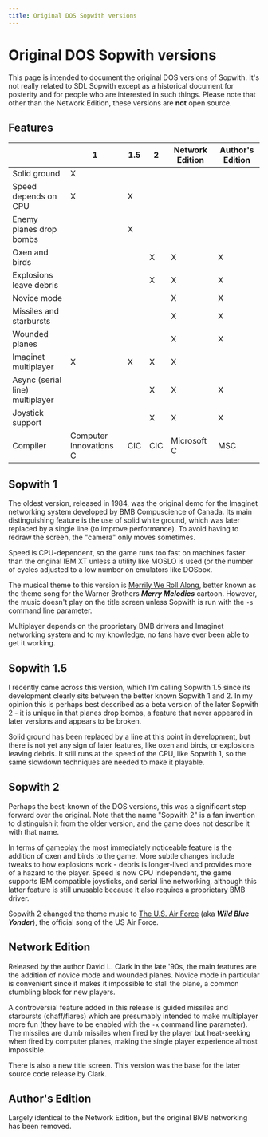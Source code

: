 ```yaml
---
title: Original DOS Sopwith versions
---
```


# Original DOS Sopwith versions

This page is intended to document the original DOS versions of Sopwith.
It's not really related to SDL Sopwith except as a historical
document for posterity and for people who are interested in such things.
Please note that other than the Network Edition, these versions are
**not** open source.

## Features

|     | 1   | 1.5 | 2   | Network Edition | Author's Edition |
| --- | --- | --- | --- | --------------- | ---------------- | 
| Solid ground                    | X |   |   |   |   |
| Speed depends on CPU            | X | X |   |   |   |
| Enemy planes drop bombs         |   | X |   |   |   |
| Oxen and birds                  |   |   | X | X | X |
| Explosions leave debris         |   |   | X | X | X |
| Novice mode                     |   |   |   | X | X |
| Missiles and starbursts         |   |   |   | X | X |
| Wounded planes                  |   |   |   | X | X |
| Imaginet multiplayer            | X | X | X | X |   |
| Async (serial line) multiplayer |   |   | X | X | X |
| Joystick support                |   |   | X | X | X |
| Compiler                        | Computer Innovations C | CIC | CIC | Microsoft C | MSC |

## Sopwith 1

The oldest version, released in 1984, was the original demo for
the Imaginet networking system developed by BMB Compuscience of Canada.
Its main distinguishing feature is the use of solid white ground, which
was later replaced by a single line (to improve performance). To
avoid having to redraw the screen, the "camera" only moves sometimes.

Speed is CPU-dependent, so the game runs too fast on machines faster
than the original IBM XT unless a utility like MOSLO is used (or the
number of cycles adjusted to a low number on emulators like DOSbox.

The musical theme to this version is 
[Merrily We Roll Along](https://en.wikipedia.org/wiki/Merrily_We_Roll_Along_\(song\)),
better known as the theme song for the Warner Brothers ***Merry Melodies***
cartoon. However, the music doesn't play on the title screen unless Sopwith
is run with the `-s` command line parameter.

Multiplayer depends on the proprietary BMB drivers and Imaginet networking
system and to my knowledge, no fans have ever been able to get it working.

## Sopwith 1.5

I recently came across this version, which I'm calling Sopwith 1.5 since
its development clearly sits between the better known Sopwith 1 and 2. In
my opinion this is perhaps best described as a beta version of the later
Sopwith 2 - it is unique in that planes drop bombs, a feature that never
appeared in later versions and appears to be broken.

Solid ground has been replaced by a line at this point in development,
but there is not yet any sign of later features, like oxen and birds,
or explosions leaving debris. It still runs at the speed of the CPU,
like Sopwith 1, so the same slowdown techniques are needed to make it
playable.

## Sopwith 2

Perhaps the best-known of the DOS versions, this was a significant step
forward over the original. Note that the name "Sopwith 2" is a fan
invention to distinguish it from the older version, and the game does
not describe it with that name.

In terms of gameplay the most immediately noticeable feature is the
addition of oxen and birds to the game. More subtle changes include tweaks
to how explosions work - debris is longer-lived and provides more of a
hazard to the player. Speed is now CPU independent, the game supports
IBM compatible joysticks, and serial line networking, although this
latter feature is still unusable because it also requires a proprietary
BMB driver.

Sopwith 2 changed the theme music to [The U.S. Air Force](https://en.wikipedia.org/wiki/The_U.S._Air_Force_\(song\))
(aka ***Wild Blue Yonder***), the official song of the US Air Force.

## Network Edition

Released by the author David L. Clark in the late '90s, the main features
are the addition of novice mode and wounded planes. Novice mode in
particular is convenient since it makes it impossible to stall the
plane, a common stumbling block for new players.

A controversial feature added in this release is guided missiles and
starbursts (chaff/flares) which are presumably intended to make multiplayer
more fun (they have to be enabled with the `-x` command line parameter).
The missiles are dumb missiles when fired by the player but heat-seeking
when fired by computer planes, making the single player experience almost
impossible.

There is also a new title screen. This version was the base for the later
source code release by Clark.

## Author's Edition

Largely identical to the Network Edition, but the original BMB networking
has been removed.
